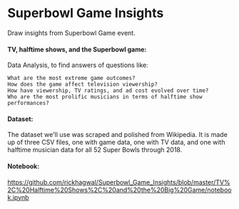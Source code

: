 # Superbowl Game Insights
Draw insights from Superbowl Game event.

#### TV, halftime shows, and the Superbowl game:

Data Analysis, to find answers of questions like:

    What are the most extreme game outcomes?
    How does the game affect television viewership?
    How have viewership, TV ratings, and ad cost evolved over time?
    Who are the most prolific musicians in terms of halftime show performances?

#### Dataset:

The dataset we'll use was scraped and polished from Wikipedia. It is made up of three CSV files, one with game data, one with TV data, and one with halftime musician data for all 52 Super Bowls through 2018.

#### Notebook:

https://github.com/rickhagwal/Superbowl_Game_Insights/blob/master/TV%2C%20Halftime%20Shows%2C%20and%20the%20Big%20Game/notebook.ipynb

